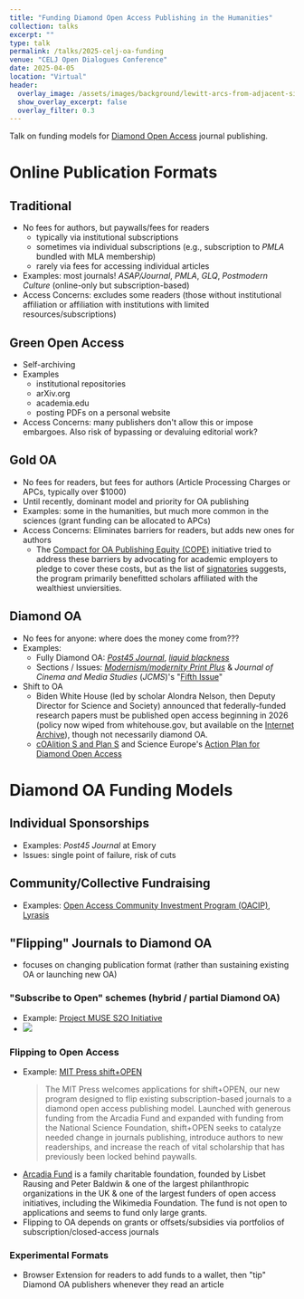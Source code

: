 ```yaml
---
title: "Funding Diamond Open Access Publishing in the Humanities"
collection: talks
excerpt: ""
type: talk
permalink: /talks/2025-celj-oa-funding
venue: "CELJ Open Dialogues Conference"
date: 2025-04-05
location: "Virtual"
header:
  overlay_image: /assets/images/background/lewitt-arcs-from-adjacent-sides-colors.svg
  show_overlay_excerpt: false
  overlay_filter: 0.3
---
```


Talk on funding models for [<i class="fa-regular fa-gem" aria-hidden="true"></i>Diamond Open Access](https://scienceeurope.org/our-priorities/open-science/diamond-open-access/) journal publishing.


# Online Publication Formats

## Traditional
- No fees for authors, but paywalls/fees for readers
  - typically via institutional subscriptions
  - sometimes via individual subscriptions (e.g., subscription to *PMLA* bundled with MLA membership)
  - rarely via fees for accessing individual articles
- Examples: most journals! *ASAP/Journal*, *PMLA*, *GLQ*, *Postmodern Culture* (online-only but subscription-based)
- Access Concerns: excludes some readers (those without institutional affiliation or affiliation with institutions with limited resources/subscriptions)

## Green Open Access
- Self-archiving
- Examples
  - institutional repositories
  - arXiv.org
  - academia.edu
  - posting PDFs on a personal website
- Access Concerns: many publishers don't allow this or impose embargoes. Also risk of bypassing or devaluing editorial work?

## Gold OA
- No fees for readers, but fees for authors (Article Processing Charges or APCs, typically over $1000)
- Until recently, dominant model and priority for OA publishing
- Examples: some in the humanities, but much more common in the sciences (grant funding can be allocated to APCs)
- Access Concerns: Eliminates barriers for readers, but adds new ones for authors
  - The [Compact for OA Publishing Equity (COPE)](http://www.oacompact.org/signatories/) initiative tried to address these barriers by advocating for academic employers to pledge to cover these costs, but as the list of [signatories](http://www.oacompact.org/signatories/) suggests, the program primarily benefitted scholars affiliated with the wealthiest unviersities.


## Diamond OA
- No fees for anyone: where does the money come from???
- Examples:
  - Fully Diamond OA: [*Post45 Journal*](https://post45.org/journal/), [*liquid blackness*](https://liquidblackness.com/lb-journal)
  - Sections / Issues: [*Modernism/modernity Print Plus*](https://modernismmodernity.org/) & *Journal of Cinema and Media Studies* (*JCMS*)'s "[Fifth Issue](https://quod.lib.umich.edu/j/jcms/oa-issue/)"
- Shift to OA
  - Biden White House (led by scholar Alondra Nelson, then Deputy Director for Science and Society) announced that federally-funded research papers must be published open access beginning in 2026 (policy now wiped from whitehouse.gov, but available on the [Internet Archive](https://web.archive.org/web/20230307093527/https://www.whitehouse.gov/wp-content/uploads/2022/08/08-2022-OSTP-Public-Access-Memo.pdf)), though not necessarily diamond OA.
  - [cOAlition S and Plan S](https://www.coalition-s.org/) and Science Europe's [Action Plan for Diamond Open Access](https://www.scienceeurope.org/our-resources/action-plan-for-diamond-open-access/)

# Diamond OA Funding Models
## Individual Sponsorships
- Examples: *Post45 Journal* at Emory
- Issues: single point of failure, risk of cuts

## Community/Collective Fundraising
- Examples: [Open Access Community Investment Program (OACIP), Lyrasis](https://lyrasis.org/oacip/)

## "Flipping" Journals to Diamond OA
- focuses on changing publication format (rather than sustaining existing OA or launching new OA)

### "Subscribe to Open" schemes (hybrid / partial Diamond OA)
- Example: [Project MUSE S2O Initiative](https://about.muse.jhu.edu/subscribe-to-open/S2O)
- ![](https://about.muse.jhu.edu/media/uploads/subscribe_to_open/subscribe_to_open_process.png)

### Flipping to Open Access
- Example: [MIT Press shift+OPEN](https://mitpress.mit.edu/shiftopen/)
  > The MIT Press welcomes applications for shift+OPEN, our new program designed to flip existing subscription-based journals to a diamond open access publishing model. Launched with generous funding from the Arcadia Fund and expanded with funding from the National Science Foundation, shift+OPEN seeks to catalyze needed change in journals publishing, introduce authors to new readerships, and increase the reach of vital scholarship that has previously been locked behind paywalls.
- [Arcadia Fund](https://arcadiafund.org.uk/funding-areas/open-access) is a family charitable foundation, founded by Lisbet Rausing and Peter Baldwin & one of the largest philanthropic organizations in the UK & one of the largest funders of open access initiatives, including the Wikimedia Foundation. The fund is not open to applications and seems to fund only large grants.
- Flipping to OA depends on grants or offsets/subsidies via portfolios of subscription/closed-access journals

### Experimental Formats
- Browser Extension for readers to add funds to a wallet, then "tip" Diamond OA publishers whenever they read an article
